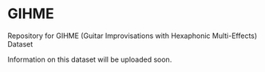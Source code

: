 # GIHME
Repository for GIHME (Guitar Improvisations with Hexaphonic Multi-Effects) Dataset

Information on this dataset will be uploaded soon.
